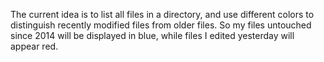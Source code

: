 The current idea is to list all files in a directory, and use
different colors to distinguish recently modified files from older
files. So my files untouched since 2014 will be displayed in blue,
while files I edited yesterday will appear red.
